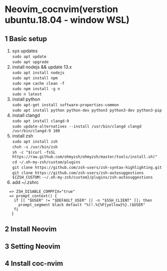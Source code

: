 # Neovim_cocnvim(verstion ubuntu.18.04 - window WSL)
## 1 Basic setup
1. sys updates  
 ```sudo apt update ```  
 ``` sudo apt upgrade ``` 
2. install nodejs && update 13.x  
 ```sudo apt install nodejs```  
 ```sudo apt install npm```  
 ```sudo npm cache clean -f```  
 ```sudo npm install -g n```  
 ```sudo n latest```
3. install python  
 ```sudo apt-get install software-properties-common```  
 ```sudo apt install python python-dev python3 python3-dev python3-pip```  
4. install clangd  
 ```sudo apt install clangd-9```  
 ```sudo update-alternatives --install /usr/bin/clangd clangd /usr/bin/clangd-9 100```  
5. install zsh  
```sudo apt install zsh```  
 ```chsh -s /usr/bin/zsh```  
 ```sh -c "$(curl -fsSL https://raw.github.com/ohmyzsh/ohmyzsh/master/tools/install.sh)"```  
 ```cd ~/.oh-my-zsh/custom/plugins```  
 ```git clone https://github.com/zsh-users/zsh-syntax-highlighting.git```  
 ```git clone https://github.com/zsh-users/zsh-autosuggestions ${ZSH_CUSTOM:-~/.oh-my-zsh/custom}/plugins/zsh-autosuggestions```  
6. add ~/.zshrc 
```plugins=(git zsh-autosuggestions zsh-syntax-highlighting)
  => ZSH_DISABLE_COMPFIX="true"
  => prompt_context() { 
    if [[ "$USER" != "$DEFAULT_USER" || -n "$SSH_CLIENT" ]]; then 
      prompt_segment black default "%(!.%{%F{yellow}%}.)$USER" 
    fi 
   }
```
## 2 Install Neovim
## 3 Setting Neovim
## 4 Install coc-nvim
